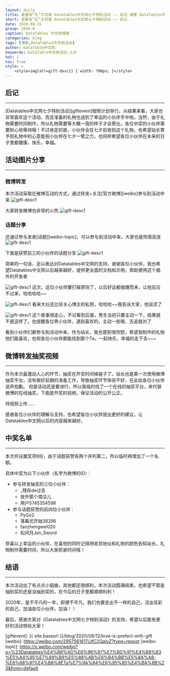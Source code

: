 ```yaml
---
layout: daily
title: 爱要有”礼“才完美 Datatables中文网七夕特别活动 —— 后记 博客 DataTables中文网
short: 爱要有”礼“才完美 Datatables中文网七夕特别活动 —— 后记
date: 2020-08-15
group: 2020-8
caption: DataTables 中文网博客
categories: blog
tags: [博客,DataTables中文网活动]
author: DataTable中文网
keywords: DataTable中文网活动,七夕
hot: 1
toc: true
style: >
    <style>img[alt=gift-desc1] { width: 700px; }</style>
---
```



## 后记
---

[Datatables中文网七夕特别活动][giftevent]按照计划举行。从结果来看，大家也非常喜欢这个活动，而且准备的礼物也送到了幸运的小伙伴手中啦。当然，由于礼物需要时间制作，所以礼物需要等大概一周的样子才会寄出，各位中奖的小伙伴需要耐心地等待哦！不过肯定的是，小伙伴会在七夕前收到这个礼物，也希望站长寄予到礼物中的心意能祝小伙伴在七夕一臂之力，也同样希望各位小伙伴在未来的日子里都健康，快乐，幸福。

## 活动图片分享
---

### 微博转发
本次活动采取在微博互动的方式，通过转发+关注[官方微博][weibo]参与到活动中来
![gift-desc1](/images/blog/2020-08/postscript/微博.jpg)

大家转发微博也非常的火热
![gift-desc1](/images/blog/2020-08/postscript/转发评论.jpg)


### 话题分享
还通过参与发表[话题][weibo-topic]，可以参与到活动中来，大家也是热情高涨
![gift-desc1](/images/blog/2020-08/postscript/话题发表.jpg)

下面是获赞前三的小伙伴的话题分享
![gift-desc1](/images/blog/2020-08/postscript/话题-pygo.jpg)

简单的一句话，足以表达对Datatables中文网的支持，谢谢各位小伙伴，我也希望Datatables中文网以后越来越好，提供更全面的文档和示例，帮助使用这个插件的开发者

![gift-desc1](/images/blog/2020-08/postscript/话题-fanzhengwei.jpg)
这次，这位小伙伴要打破原则了，以后好运都接踵而来，让他反应不过来，哈哈哈哈~~

![gift-desc1](/images/blog/2020-08/postscript/话题-jansword.jpg)
看来大伙还比较关心博主的私照，哈哈哈~~我告诉大家，他说谎了

![gift-desc1](/images/blog/2020-08/postscript/话题-小陀螺.jpg)
这个故事很走心，不过看到后面，男生当初只要主动一下，结果就不是这样了。也提醒各位男小伙伴，遇到喜欢的，主动一些哦，去追就对了

看到小伙伴们都参与到活动中来，作为站长，我也感到很欣慰，希望我制作的礼物他们能喜欢，也祝各位小伙伴都能找到那个Ta，一起快乐，幸福的走下去~~~


## 微博转发抽奖视频
---
作为本次最激动人心的环节，抽奖在开奖时间掉链子了。站长也是第一次使用微博抽奖平台，没有做好前期的准备工作，导致抽奖环节体验不好，在此给各位小伙伴说声抱歉。
但是活动还是要进行，所以我临时找了一个在线的抽奖平台，来代替微博的在线抽奖，下面是开奖的视频，保证活动的公开公正。


待视频上传……


感谢各位小伙伴的理解与支持，也希望各位小伙伴提出更好的建议，让Datatables中文网以后的内容越来越好。


## 中奖名单
---

本次共设置奖项6份，由于话题获赞有两个并列第二，所以临时再增加了一个名额。

具体中奖为以下小伙伴（名字为微博的ID）：
- 参与转发抽奖的三位小伙伴：
    - _残存de过去 
    - 放开那个南瓜儿
    - 用户5745354598
- 参与话题获赞的前四位小伙伴：
    - PyGo2
    - 落幕式开始38296
    - fanzhengwei020
    - 松间月Jan_Sword

恭喜以上幸运的小伙伴，在喜悦的同时记得把收货地址和礼物的颜色告知站长，礼物制作需要时间，所以大家抓紧时间哦！

## 结语
---

本次活动出了有点点小插曲，其他都还很顺利，本次活动圆满结束，也希望不管是抽到奖的还是没抽到奖的，在今后的日子里都顺顺利利！

2020年，是不平凡的一年，即便不平凡，我们也要走出不一样的自己，活出炫彩的自己，加油各位小伙伴，加油！！

最后，感谢大家对《Datatables中文网七夕特别活动》的支持，希望以后能有更好的活动带给大家！









[giftevent]: {{ site.baseurl }}/blog/2020/08/12/love-is-prefect-with-gift
[weibo]: https://weibo.com/2957561617/JfC2QaIyZ?type=repost
[weibo-topic]: https://s.weibo.com/weibo?q=%23Datatables%E4%B8%AD%E6%96%87%E7%BD%91%E4%B8%83%E5%A4%95%E7%89%B9%E5%88%AB%E6%B4%BB%E5%8A%A8-%E6%88%91%E4%B8%8ETa%E7%9A%84%E6%95%85%E4%BA%8B%23&from=default